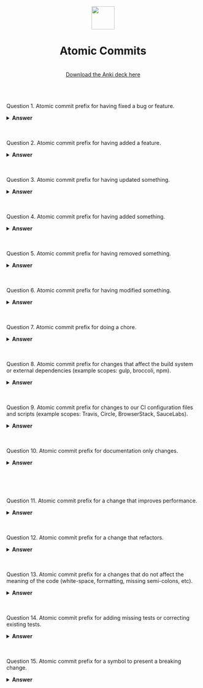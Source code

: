 <div align="center">
  <img height="60" src="https://git-scm.com/images/logos/downloads/Git-Icon-1788C.png">
  <h1>Atomic Commits</h1>
    <br>
  <a href="https://ankiweb.net/shared/info/376600095?cb=1696104749579"> Download the Anki deck here </a>
  <br><br>
</div>


<br><br>
Question 1.
Atomic commit prefix for having fixed a bug or feature.

<details><summary><b>Answer</b></summary>

fixed:

</details>
<br><br>

Question 2.
Atomic commit prefix for having added a feature.

<details><summary><b>Answer</b></summary>

feat:

</details>
<br><br>

Question 3.
Atomic commit prefix for having updated something.

<details><summary><b>Answer</b></summary>

update:

</details>
<br><br>

Question 4.
Atomic commit prefix for having added something.

<details><summary><b>Answer</b></summary>

added:

</details>
<br><br>

Question 5.
Atomic commit prefix for having removed something.

<details><summary><b>Answer</b></summary>

removed:

</details>
<br><br>

Question 6.
Atomic commit prefix for having modified something.

<details><summary><b>Answer</b></summary>

modified:

</details>
<br><br>

Question 7.
Atomic commit prefix for doing a chore.

<details><summary><b>Answer</b></summary>

chore:

</details>
<br><br>

Question 8.
Atomic commit prefix for changes that affect the build system or external dependencies (example scopes: gulp, broccoli, npm).

<details><summary><b>Answer</b></summary>

build:

</details>
<br><br>

Question 9.
Atomic commit prefix for changes to our CI configuration files and scripts (example scopes: Travis, Circle, BrowserStack, SauceLabs).

<details><summary><b>Answer</b></summary>

ci:

</details>
<br><br>

Question 10.
Atomic commit prefix for documentation only changes.

<details><summary><b>Answer</b></summary>

docs:

</details>
<br><br>

</details>
<br><br>

Question 11.
Atomic commit prefix for a change that improves performance.

<details><summary><b>Answer</b></summary>

perf:

</details>
<br><br>

Question 12.
Atomic commit prefix for a change that refactors.

<details><summary><b>Answer</b></summary>

refactor:

</details>
<br><br>

Question 13.
Atomic commit prefix for a changes that do not affect the meaning of the code (white-space, formatting, missing semi-colons, etc).

<details><summary><b>Answer</b></summary>

style:

</details>
<br><br>

Question 14.
Atomic commit prefix for adding missing tests or correcting existing tests.

<details><summary><b>Answer</b></summary>

test:

</details>
<br><br>

Question 15.
Atomic commit prefix for a symbol to present a breaking change.

<details><summary><b>Answer</b></summary>

!

</details>
<br><br>

